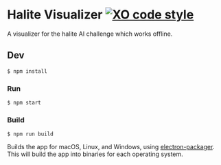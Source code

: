 # Halite Visualizer [![XO code style](https://img.shields.io/badge/code_style-XO-5ed9c7.svg)](https://github.com/sindresorhus/xo)

A visualizer for the halite AI challenge which works offline.

## Dev

```
$ npm install
```

### Run

```
$ npm start
```

### Build

```
$ npm run build
```

Builds the app for macOS, Linux, and Windows, using [electron-packager](https://github.com/electron-userland/electron-packager).  
This will build the app into binaries for each operating system.
